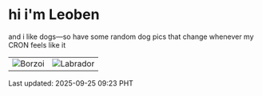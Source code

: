 # hi i'm Leoben

and i like dogs—so have some random dog pics that change whenever my CRON feels like it

|  |  |
|--------|----------|
| ![Borzoi](https://random-dog-vercel.vercel.app/api/random-borzoi?v=1758763390) | ![Labrador](https://random-dog-vercel.vercel.app/api/random-labrador?v=1758763390) |

Last updated: 2025-09-25 09:23 PHT

